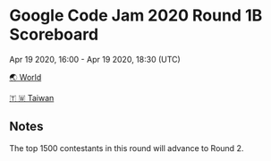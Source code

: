 # Google Code Jam 2020 Round 1B Scoreboard
Apr 19 2020, 16:00 - Apr 19 2020, 18:30  (UTC)

[🌏 World](ALL.tsv)

[🇹 🇼  Taiwan](Taiwan.tsv)


## Notes
The top 1500 contestants in this round will advance to Round 2.
